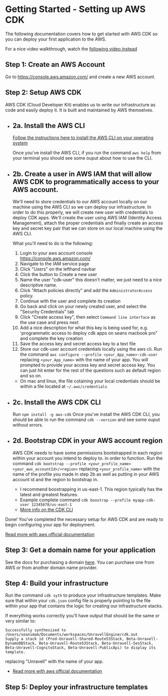 # Getting Started - Setting up AWS CDK

The following documentation covers how to get started with AWS CDK so you can deploy your first application to the AWS.

For a nice video walkthrough, watch the [following video instead](https://www.youtube.com/watch?v=Fa3PfnaK5dc&ab_channel=FarukAda)

## Step 1: Create an AWS Account

Go to https://console.aws.amazon.com/ and create a new AWS account.

## Step 2: Setup AWS CDK

AWS CDK (Cloud Developer Kit) enables us to write our infrastructure as code and easily deploy it. It is built and maintained by AWS themselves.

- ## 2a. Install the AWS CLI

  [Follow the instructions here to install the AWS CLI on your operating system](https://docs.aws.amazon.com/cli/latest/userguide/getting-started-install.html)

  Once you've install the AWS CLI, if you run the command `aws help` from your terminal you should see some ouput about how to use the CLI.

- ## 2b. Create a user in AWS IAM that will allow AWS CDK to programmatically access to your AWS account.

  We'll need to store credentials to our AWS account locally on our machine using the AWS CLI so we can deploy our infrastructure.
  In order to do this properly, we will create new user with credentials to deploy CDK apps. We'll create the user using AWS IAM (Identity Access Management), attach the proper credentials and finally create an access key and secret key pair that we can store on our local machine using the AWS CLI.

  What you'll need to do is the following:

  1. Login to your aws account console https://console.aws.amazon.com/
  2. Navigate to the IAM service page
  3. Click "Users" on the lefthand navbar
  4. Click the button to Create a new user
  5. Name the user "cdk-user" this doesn't matter, we just need to a nice descriptive name.
  6. Click "Attach policies directly" and add the `AdministratorAccess` policy.
  7. Continue with the user and complete its creation
  8. Go back and click on your newly created user, and select the "Security Credentials" tab
  9. Click "Create access key", then select `Command line interface` as the use case and press next
  10. Add a nice description for what this key is being used for, e.g. 'programmatic access to deploy cdk apps on seans macbook pro" and complete the key creation
  11. Save the access key and secret access key to a text file
  12. Store our cdk-user account credentials locally using the aws cli. Run the command `aws configure --profile <your_App_name>-cdk-user` replacing `<your_App_name>` with the name of your app. You will prompted to provide your access key and secret access key. You can just hit enter for the rest of the questions such as default region and so on.

  - On mac and linux, the file cotaining your local credentials should be within a file located at `~/.aws/credentials`

- ## 2c. Install the AWS CDK CLI

  Run `npm install -g aws-cdk`
  Once you've install the AWS CDK CLI, you should be able to run the command `cdk --version` and see some ouput without errors.

- ## 2d. Bootstrap CDK in your AWS account region

  AWS CDK needs to have some permissions bootstrapped in each region within your account you intend to deploy to. in order to function. Run the command `cdk bootstrap --profile <your_profile_name> <your_aws_accountId>/<region>` replacing `<your_profile_name>` with the name of the profile you made in step 2b as well as putting in your AWS account id and the region to bootstrap in.

  - I recommend boostrapping in us-east-1. This region typically has the latest and greatest features.
  - Example complete command `cdk boostrap --profile myapp-cdk-user 12345678/us-east-1`
  - [More info on the CDK CLI](https://docs.aws.amazon.com/cdk/v2/guide/cli.html#cli-bootstrap)

Done! You've completed the necessary setup for AWS CDK and are ready to begin configuring your app for deployment.

[Read more with aws official documentation](https://docs.aws.amazon.com/cdk/v2/guide/getting_started.html)

## Step 3: Get a domain name for your application

See the docs for purchasing a domain [here](./domains.md). You can purchase one from AWS or from another domain name provider.

## Step 4: Build your infrastructure

Run the command `cdk syth` to produce your infrastructure templates. Make sure that within your `cdk.json` config file is properly pointing to the file within your app that contains the logic for creating our infrastructure stacks.

If everything works correctly you'll have output that should be the same or very similar to:

```
Successfully synthesized to /Users/seanimam/Documents/workspaces/UnravellEngine/cdk.out
Supply a stack id (Prod-Unravell-Shared-Route53Stack, Beta-Unravell-DynamoDBStack, Beta-Unravell-Route53Stack, Beta-Unravell-SesStack, Beta-Unravell-CognitoStack, Beta-Unravell-PublicApi) to display its template.
```

replacing "Unravell" with the name of your app.

- [Read more with aws official documentation](https://docs.aws.amazon.com/cdk/v2/guide/work-with-cdk-typescript.html#typescript-running)

## Step 5: Deploy your infrastructure templates
